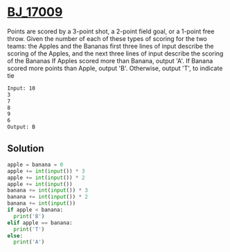 # [BJ_17009](https://acmicpc.net/problem/17009)

Points are scored by a 3-point shot, a 2-point field goal, or a 1-point free throw.
Given the number of each of these types of scoring for the two teams: the Apples and the Bananas
first three lines of input describe the scoring of the Apples, and the next three lines of input describe the scoring of the Bananas
If Apples scored more than Banana, output 'A'. If Banana scored more points than Apple, output 'B'. Otherwise, output 'T', to indicate tie


```txt
Input: 10
3
7
8
9
6
Output: B
```

## Solution

```py
apple = banana = 0
apple += int(input()) * 3
apple += int(input()) * 2
apple += int(input())
banana += int(input()) * 3
banana += int(input()) * 2
banana += int(input())
if apple < banana:
  print('B')
elif apple == banana:
  print('T')
else:
  print('A')
```
